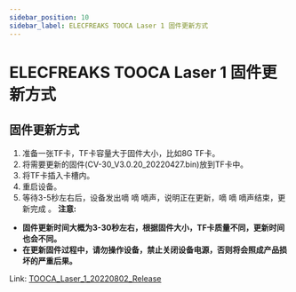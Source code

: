 ```yaml
---
sidebar_position: 10
sidebar_label: ELECFREAKS TOOCA Laser 1 固件更新方式
---
```


# ELECFREAKS TOOCA Laser 1 固件更新方式

## 固件更新方式
1. 准备⼀张TF卡，TF卡容量⼤于固件⼤⼩，⽐如8G TF卡。
2. 将需要更新的固件(CV-30_V3.0.20_20220427.bin)放到TF卡中。
3. 将TF卡插入卡槽内。
4. 重启设备。
5. 等待3-5秒左右后，设备发出嘀 嘀 嘀声，说明正在更新，嘀 嘀 嘀声结束，更新完成 。
**注意:**
- **固件更新时间大概为3-30秒左右，根据固件⼤⼩，TF卡质量不同，更新时间也会不同。**
- **在更新固件过程中，请勿操作设备，禁止关闭设备电源，否则将会照成产品损坏的严重后果。**

Link: [TOOCA_Laser_1_20220802_Release](https://github.com/elecfreaks/learn-en/raw/master/tooca-laser-1/file/TOOCA_Laser_1_20220802_Release.bin)
